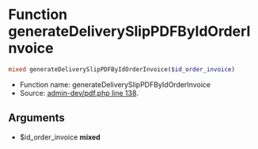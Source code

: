 Function generateDeliverySlipPDFByIdOrderInvoice
===========================





```php
mixed generateDeliverySlipPDFByIdOrderInvoice($id_order_invoice)
```

* Function name: generateDeliverySlipPDFByIdOrderInvoice
* Source: [admin-dev/pdf.php line 138](https://github.com/PrestaShop/PrestaShop/blob/1.5.0.3/admin-dev/pdf.php#L138).

Arguments
---------

* $id_order_invoice **mixed**

